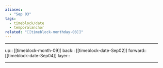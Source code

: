 ```yaml
---
aliases:
  - "Sep 03"
tags:
  - timeblock/date
  - temporalanchor
related: "[[timeblock-monthday-03]]"
---
```




***

up:: [[timeblock-month-09]]
back:: [[timeblock-date-Sep02]]
forward:: [[timeblock-date-Sep04]]
layer:: 

***

